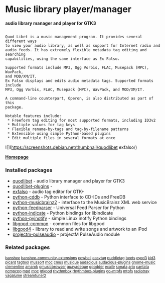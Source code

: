 # Music library player/manager

__audio library manager and player for GTK3__

```

Quod Libet is a music management program. It provides several different ways
to view your audio library, as well as support for Internet radio and
audio feeds. It has extremely flexible metadata tag editing and searching
capabilities, using the same interface as Ex Falso.

Supported formats include MP3, Ogg Vorbis, FLAC, Musepack (MPC), WavPack,
and MOD/XM/IT.
Ex Falso displays and edits audio metadata tags. Supported formats include
MP3, Ogg Vorbis, FLAC, Musepack (MPC), WavPack, and MOD/XM/IT.

A command-line counterpart, Operon, is also distributed as part of this
package.

Notable features include:
 * Freeform tag editing for most supported formats, including ID3v2
 * Multiple values for tag keys
 * Flexible rename-by-tags and tag-by-filename patterns
 * Extensible using simple Python-based plugins
 * Edit multiple files in several formats at once

```

![](https://screenshots.debian.net/thumbnail/quodlibet
exfalso/)


 **[Homepage](https://github.com/quodlibet/quodlibet)**

### Installed packages

* [quodlibet](https://packages.debian.org/jessie/quodlibet) - audio library manager and player for GTK3
* [quodlibet-plugins](https://packages.debian.org/jessie/quodlibet-plugins) - 
* [exfalso](https://packages.debian.org/jessie/exfalso) - audio tag editor for GTK+
* [python-cddb](https://packages.debian.org/jessie/python-cddb) - Python interface to CD-IDs and FreeDB
* [python-musicbrainz2](https://packages.debian.org/jessie/python-musicbrainz2) - interface to the MusicBrainz XML web service
* [python-feedparser](https://packages.debian.org/jessie/python-feedparser) - Universal Feed Parser for Python
* [python-indicate](https://packages.debian.org/jessie/python-indicate) - Python bindings for libindicate
* [python-pyinotify](https://packages.debian.org/jessie/python-pyinotify) - simple Linux inotify Python bindings
* [libgpod-common](https://packages.debian.org/jessie/libgpod-common) - common files for libgpod
* [libgpod4](https://packages.debian.org/jessie/libgpod4) - library to read and write songs and artwork to an iPod
* [projectm-pulseaudio](https://packages.debian.org/jessie/projectm-pulseaudio) - projectM PulseAudio module

### Related packages

<sub> [banshee](https://packages.debian.org/jessie/banshee) [banshee-community-extensions](https://packages.debian.org/jessie/banshee-community-extensions) [cowbell](https://packages.debian.org/jessie/cowbell) [easytag](https://packages.debian.org/jessie/easytag) [puddletag](https://packages.debian.org/jessie/puddletag) [beets](https://packages.debian.org/jessie/beets) [eyed3](https://packages.debian.org/jessie/eyed3) [kid3](https://packages.debian.org/jessie/kid3) [picard](https://packages.debian.org/jessie/picard) [tagtool](https://packages.debian.org/jessie/tagtool) [mussort](https://packages.debian.org/jessie/mussort) [moc](https://packages.debian.org/jessie/moc) [cmus](https://packages.debian.org/jessie/cmus) [musique](https://packages.debian.org/jessie/musique) [audacious](https://packages.debian.org/jessie/audacious) [audacious-plugins](https://packages.debian.org/jessie/audacious-plugins) [gnome-music](https://packages.debian.org/jessie/gnome-music) [clementine](https://packages.debian.org/jessie/clementine) [amarok](https://packages.debian.org/jessie/amarok) [gmusicbrowser](https://packages.debian.org/jessie/gmusicbrowser) [guayadeque](https://packages.debian.org/jessie/guayadeque) [gpodder](https://packages.debian.org/jessie/gpodder) [exaile](https://packages.debian.org/jessie/exaile) [sonata](https://packages.debian.org/jessie/sonata) [ario](https://packages.debian.org/jessie/ario) [cantata](https://packages.debian.org/jessie/cantata) [ncmpcpp](https://packages.debian.org/jessie/ncmpcpp) [mpd](https://packages.debian.org/jessie/mpd) [mpc](https://packages.debian.org/jessie/mpc) [gtkpod](https://packages.debian.org/jessie/gtkpod) [rhythmbox](https://packages.debian.org/jessie/rhythmbox) [rhythmbox-plugins](https://packages.debian.org/jessie/rhythmbox-plugins) [go-mtpfs](https://packages.debian.org/jessie/go-mtpfs) [mtpfs](https://packages.debian.org/jessie/mtpfs) [radiotray](https://packages.debian.org/jessie/radiotray) [vagalume](https://packages.debian.org/jessie/vagalume) [streamtuner2](https://packages.debian.org/jessie/streamtuner2)  </sub>
